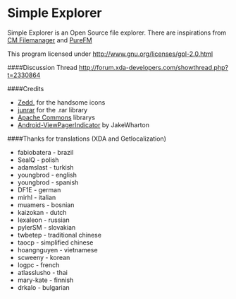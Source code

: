 Simple Explorer
===========

Simple Explorer is an Open Source file explorer. There are inspirations from [CM Filemanager](https://github.com/CyanogenMod/android_packages_apps_CMFileManager/) and 
[PureFM](https://github.com/Doctoror/PureFM)

This program licensed under http://www.gnu.org/licenses/gpl-2.0.html

####Discussion Thread
http://forum.xda-developers.com/showthread.php?t=2330864

####Credits
+ [Zedd.](http://forum.xda-developers.com/member.php?u=4112951) for the handsome icons
+ [junrar](https://github.com/junrar/junrar) for the .rar library
+ [Apache Commons](http://commons.apache.org/downloads/index.html) librarys
+ [Android-ViewPagerIndicator](https://github.com/JakeWharton/Android-ViewPagerIndicator) by JakeWharton

####Thanks for translations (XDA and Getlocalization)
+ fabiobatera - brazil
+ SealQ - polish
+ adamslast - turkish
+ youngbrod - english
+ youngbrod - spanish
+ DF1E - german
+ mirhl - italian
+ muamers - bosnian
+ kaizokan - dutch
+ lexaleon - russian
+ pylerSM - slovakian
+ twbetep - traditional chinese
+ taocp - simplified chinese
+ hoangnguyen - vietnamese
+ scweeny - korean
+ logpc - french
+ atlasslusho - thai
+ mary-kate - finnish
+ drkalo - bulgarian